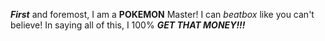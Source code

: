 _**First**_ and foremost, I am a **POKEMON** Master! 
I can *beatbox* like you can't believe!
In saying all of this, I 100% _**GET THAT MONEY!!!**_
